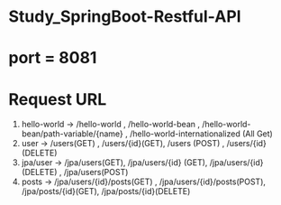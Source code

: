 # Study_SpringBoot-Restful-API

# port = 8081

# Request URL 
  1) hello-world -> /hello-world , /hello-world-bean , /hello-world-bean/path-variable/{name} , /hello-world-internationalized (All Get)
  2) user -> /users(GET) , /users/{id}(GET), /users (POST) , /users/{id} (DELETE)
  3) jpa/user -> /jpa/users(GET), /jpa/users/{id} (GET), /jpa/users/{id} (DELETE) , /jpa/users(POST)
  4) posts -> /jpa/users/{id}/posts(GET) , /jpa/users/{id}/posts(POST), /jpa/posts/{id}(GET), /jpa/posts/{id}(DELETE)
